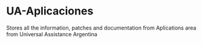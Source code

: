 # UA-Aplicaciones
Stores all the information, patches and documentation from Aplications area from Universal Assistance Argentina
